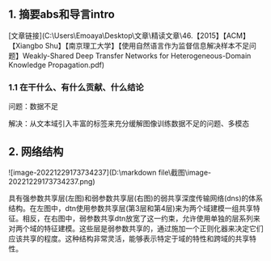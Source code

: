 ## 1. 摘要abs和导言intro

[文章链接](C:\Users\Emoaya\Desktop\文章\精读文章\46.【2015】【ACM】【Xiangbo Shu】【南京理工大学】【使用自然语言作为监督信息解决样本不足问题】Weakly-Shared Deep Transfer Networks for Heterogeneous-Domain Knowledge Propagation.pdf)

### 1.1 在干什么、有什么贡献、什么结论

问题：数据不足

解决：从文本域引入丰富的标签来充分缓解图像训练数据不足的问题、多模态

## 2. 网络结构

![image-20221229173734237](D:\markdown file\截图\image-20221229173734237.png)

具有强参数共享层(左图)和弱参数共享层(右图)的弱共享深度传输网络(dns)的体系结构。在左图中，dtn使用参数共享层(第3层和第4层)来为两个域建模一组共享特征。相反，在右图中，弱参数共享dtn放宽了这一约束，允许使用单独的层系列来对两个域的特征建模。这些层是弱参数共享的，通过施加一个正则化器来决定它们应该共享的程度。这种结构非常灵活，能够表示特定于域的特性和跨域的共享特性。

